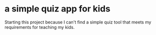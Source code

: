 # a simple quiz app for kids

Starting this project because I can't find a simple quiz tool that meets my requirements for teaching my kids.

